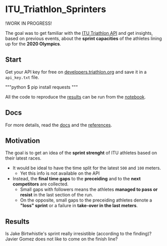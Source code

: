 # ITU_Triathlon_Sprinters

!WORK IN PROGRESS!

The goal was to get familiar with the [ITU Triathlon API](https://developers.triathlon.org/) and get insights, based on previous events, about the **sprint capacities** of the athletes lining up for the **2020 Olympics**.

## Start

Get your API key for free on [developers.triathlon.org](https://developers.triathlon.org/) and save it in a `api_key.txt` file.

"""python
$ pip install requests
"""

All the code to reproduce the [results](#results) can be run from the [notebook](ITU_Triathlon_Sprinters.ipynb).

## Docs

For more details, read the [docs](https://developers.triathlon.org/docs/) and the [references](https://developers.triathlon.org/reference).

## Motivation

The goal is to get an idea of the **sprint strenght** of ITU athletes based on their latest races.
- It would be ideal to have the time split for the latest `500` and `100` meters.
    - Yet this info is not available on the API
- Instead, the **final time gaps** to the **preceiding** and to the **next competitors** are collected. 
    - Small gaps with followers means the athletes **managed to pass or resist** in the last section of the run.
    - On the opposite, small gaps to the preceiding athletes denote a **"loss" sprint** or a failure in **take-over in the last meters**.
	
## Results

Is Jake Birtwhistle's sprint really irresistible (according to the finding)?
Javier Gomez does not like to come on the finish line?


